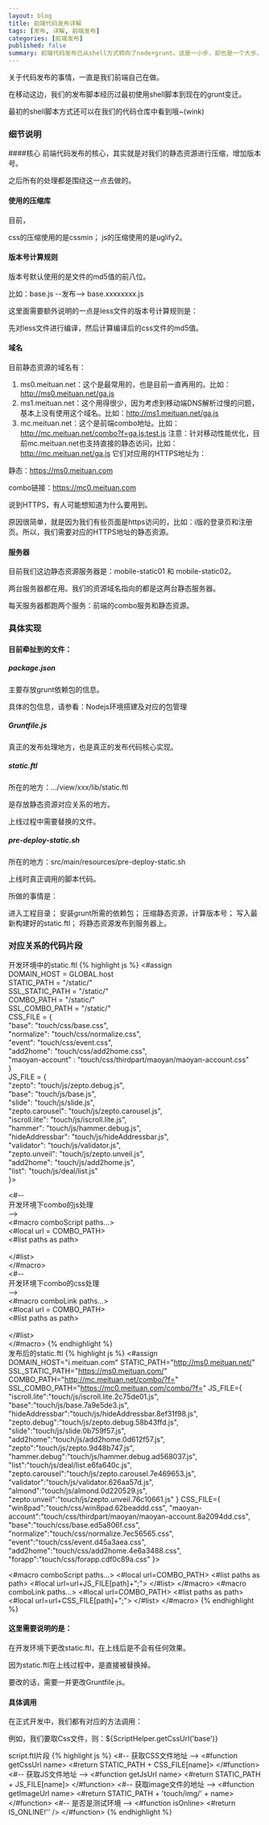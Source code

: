 ```yaml
---
layout: blog
title: 前端代码发布详解
tags: [发布, 详解, 前端发布]
categories: [前端发布]
published: false
summary: 前端代码发布已从shell方式转向了node+grunt。这是一小步，却也是一个大步。让我们纵情向前吧~
---
```

关于代码发布的事情，一直是我们前端自己在做。

在移动这边，我们的发布脚本经历过最初使用shell脚本到现在的grunt变迁。

最初的shell脚本方式还可以在我们的代码仓库中看到哦~(wink)

### 细节说明

####核心
前端代码发布的核心，其实就是对我们的静态资源进行压缩，增加版本号。

之后所有的处理都是围绕这一点去做的。

#### 使用的压缩库

目前，

css的压缩使用的是cssmin；
js的压缩使用的是uglify2。

#### 版本号计算规则

版本号默认使用的是文件的md5值的前八位。

 比如：base.js --发布–> base.xxxxxxxx.js

这里面需要额外说明的一点是less文件的版本号计算规则是：

先对less文件进行编译，然后计算编译后的css文件的md5值。

#### 域名

目前静态资源的域名有：

1. ms0.meituan.net：这个是最常用的，也是目前一直再用的。比如：http://ms0.meituan.net/ga.js
2. ms1.meituan.net：这个用得很少，因为考虑到移动端DNS解析过慢的问题，基本上没有使用这个域名。比如：http://ms1.meituan.net/ga.js
3. mc.meituan.net：这个是前端combo地址。比如：http://mc.meituan.net/combo?f=ga.js;test.js
注意：针对移动性能优化，目前mc.meituan.net也支持直接的静态访问，比如：http://mc.meituan.net/ga.js
它们对应用的HTTPS地址为：

静态：https://ms0.meituan.com

combo链接：https://mc0.meituan.com

说到HTTPS，有人可能想知道为什么要用到。

原因很简单，就是因为我们有些页面是https访问的，比如：i版的登录页和注册页。所以，我们需要对应的HTTPS地址的静态资源。

#### 服务器

目前我们这边静态资源服务器是：mobile-static01 和 mobile-static02。

两台服务器都在用。我们的资源域名指向的都是这两台静态服务器。

每天服务器都跑两个服务：前端的combo服务和静态资源。

### 具体实现

#### 目前牵扯到的文件：

##### package.json
主要存放grunt依赖包的信息。

具体的包信息，请参看：Nodejs环境搭建及对应的包管理

##### Gruntfile.js
真正的发布处理地方，也是真正的发布代码核心实现。

##### static.ftl
所在的地方：.../view/xxx/lib/static.ftl

是存放静态资源对应关系的地方。

上线过程中需要替换的文件。

##### pre-deploy-static.sh
所在的地方：src/main/resources/pre-deploy-static.sh

上线时真正调用的脚本代码。

所做的事情是：

进入工程目录；
安装grunt所需的依赖包；
压缩静态资源，计算版本号；
写入最新构建好的static.ftl；
将静态资源发布到服务器上。

### 对应关系的代码片段
开发环境中的static.ftl
{% highlight js %}
<#assign                                                                     
    DOMAIN_HOST = GLOBAL.host                                                
    STATIC_PATH = "/static/"                                                
    SSL_STATIC_PATH = "/static/"                                            
    COMBO_PATH = "/static/"                                                 
    SSL_COMBO_PATH = "/static/"                                             
    CSS_FILE = {                                                             
        "base": "touch/css/base.css",                                        
        "normalize": "touch/css/normalize.css",                              
        "event": "touch/css/event.css",                                      
        "add2home": "touch/css/add2home.css",                                
        "maoyan-account" : "touch/css/thirdpart/maoyan/maoyan-account.css"  
    }                                                                        
    JS_FILE = {                                                              
        "zepto": "touch/js/zepto.debug.js",                                  
        "base": "touch/js/base.js",                                          
        "slide": "touch/js/slide.js",                                        
        "zepto.carousel": "touch/js/zepto.carousel.js",                      
        "iscroll.lite": "touch/js/iscroll.lite.js",                          
        "hammer": "touch/js/hammer.debug.js",                                
        "hideAddressbar": "touch/js/hideAddressbar.js",                      
        "validator": "touch/js/validator.js",                                
        "zepto.unveil": "touch/js/zepto.unveil.js",                          
        "add2home": "touch/js/add2home.js",                                  
        "list": "touch/js/deal/list.js"                                     
    }>                                                                       
                                                                              
<#--                                                                         
    开发环境下combo的js处理                                                          
-->                                                                          
<#macro comboScript paths...>                                                
    <#local url = COMBO_PATH>                                                
    <#list paths as path>                                                    
        <script src="${url + JS_FILE[path]}"></script>                       
    </#list>                                                                 
</#macro>                                                                    
<#--                                                                         
    开发环境下combo的css处理                                                         
-->                                                                          
<#macro comboLink paths...>                                                  
    <#local url = COMBO_PATH>                                                
    <#list paths as path>                                                    
        <link rel="stylesheet" href="${url + CSS_FILE[path]}" />             
    </#list>                                                                 
</#macro> 
{% endhighlight %}                                                                   
发布后的static.ftl
{% highlight js %}
<#assign
    DOMAIN_HOST="i.meituan.com"
    STATIC_PATH="http://ms0.meituan.net/"
    SSL_STATIC_PATH="https://ms0.meituan.com/"
    COMBO_PATH="http://mc.meituan.net/combo/?f="
    SSL_COMBO_PATH="https://mc0.meituan.com/combo/?f="
    JS_FILE={
        "iscroll.lite":"touch/js/iscroll.lite.2c75de01.js",
        "base":"touch/js/base.7a9e5de3.js",
        "hideAddressbar":"touch/js/hideAddressbar.8ef31f98.js",
        "zepto.debug":"touch/js/zepto.debug.58b43ffd.js",
        "slide":"touch/js/slide.0b759f57.js",
        "add2home":"touch/js/add2home.0d612f57.js",
        "zepto":"touch/js/zepto.9d48b747.js",
        "hammer.debug":"touch/js/hammer.debug.ad568037.js",
        "list":"touch/js/deal/list.e6fa640c.js",
        "zepto.carousel":"touch/js/zepto.carousel.7e469653.js",
        "validator":"touch/js/validator.626aa57d.js",
        "almond":"touch/js/almond.0d220529.js",
        "zepto.unveil":"touch/js/zepto.unveil.76c10661.js"
    }
    CSS_FILE={
        "win8pad":"touch/css/win8pad.62beaddd.css",
        "maoyan-account":"touch/css/thirdpart/maoyan/maoyan-account.8a2094dd.css",
        "base":"touch/css/base.ed5a806f.css",
        "normalize":"touch/css/normalize.7ec56565.css",
        "event":"touch/css/event.d45a3aea.css",
        "add2home":"touch/css/add2home.4e6a3488.css",
        "forapp":"touch/css/forapp.cdf0c89a.css"
    }>
 
<#macro comboScript paths...>
    <#local url=COMBO_PATH>
    <#list paths as path>
        <#local url=url+JS_FILE[path]+";">
    </#list>
    <script src="${url}"></script>
</#macro>
<#macro comboLink paths...>
    <#local url=COMBO_PATH>
    <#list paths as path>
        <#local url=url+CSS_FILE[path]+";">
    </#list>
    <link rel="stylesheet" href="${url}" />
</#macro>
{% endhighlight %}                                                                   
#### 这里需要说明的是：
在开发环境下更改static.ftl，在上线后是不会有任何效果。

因为static.ftl在上线过程中，是直接被替换掉。

要改的话，需要一并更改Gruntfile.js。

#### 具体调用
在正式开发中，我们都有对应的方法调用：

例如，我们要取Css文件，则：${ScriptHelper.getCssUrl('base')}

script.ftl片段
{% highlight js %}
<#--
    获取CSS文件地址
-->
<#function getCssUrl name>
    <#return STATIC_PATH + CSS_FILE[name]>
</#function>
<#--
    获取JS文件地址
-->
<#function getJsUrl name>
    <#return STATIC_PATH + JS_FILE[name]>
</#function>
<#--
    获取image文件的地址
-->
<#function getImageUrl name>
    <#return STATIC_PATH + 'touch/img/' + name>
</#function>
<#--
    是否是测试环境
-->
<#function isOnline>
    <#return IS_ONLINE!'' />
</#function>
{% endhighlight %}
